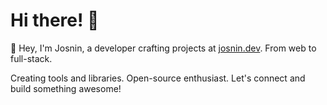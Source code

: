# Hi there! 👋

👋 Hey, I'm Josnin, a developer crafting projects at [josnin.dev](https://josnin.dev). From web to full-stack.

Creating tools and libraries. Open-source enthusiast. Let's connect and build something awesome! 

